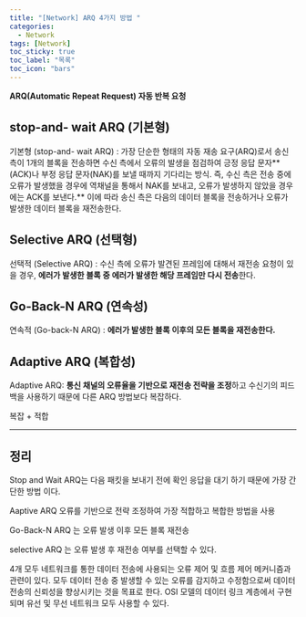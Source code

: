 ```yaml
---
title: "[Network] ARQ 4가지 방법 "
categories:
  - Network
tags: [Network]
toc_sticky: true
toc_label: "목록"
toc_icon: "bars"
---
```


**ARQ(Automatic Repeat Request) 자동 반복 요청**

## stop-and- wait ARQ (기본형)

기본형 (stop-and- wait ARQ) : 가장 단순한 형태의 자동 재송 요구(ARQ)로서 송신 측이 1개의 블록을 전송하면 수신 측에서 오류의 발생을 점검하여 긍정 응답 문자**(ACK)나 부정 응답 문자(NAK)를 보낼 때까지 기다리는 방식. 즉, 수신 측은 전송 중에 오류가 발생했을 경우에 역채널을 통해서 NAK를 보내고, 오류가 발생하지 않았을 경우에는 ACK를 보낸다.** 이에 따라 송신 측은 다음의 데이터 블록을 전송하거나 오류가 발생한 데이터 블록을 재전송한다.

## Selective ARQ (선택형)

선택적 (Selective ARQ) : 수신 측에 오류가 발견된 프레임에 대해서 재전송 요청이 있을 경우, **에러가 발생한 블록 중 에러가 발생한 해당 프레임만 다시 전송**한다.

## Go-Back-N ARQ (연속성)

연속적 (Go-back-N ARQ) : **에러가 발생한 블록 이후의 모든 블록을 재전송한다.**

## Adaptive ARQ (복합성)

Adaptive ARQ: **통신 채널의 오류율을 기반으로 재전송 전략을 조정**하고 수신기의 피드백을 사용하기 때문에 다른 ARQ 방법보다 복잡하다.

복잡 + 적합

---

## 정리

Stop and Wait ARQ는 다음 패킷을 보내기 전에 확인 응답을 대기 하기 때문에 가장 간단한 방법 이다.

Aaptive ARQ 오류를 기반으로 전략 조정하여 가장 적합하고 복합한 방법을 사용

Go-Back-N ARQ 는 오류 발생 이후 모든 블록 재전송

selective ARQ 는 오류 발생 후 재전송 여부를 선택할 수 있다.

4개 모두 네트워크를 통한 데이터 전송에 사용되는 오류 제어 및 흐름 제어 메커니즘과 관련이 있다. 모두 데이터 전송 중 발생할 수 있는 오류를 감지하고 수정함으로써 데이터 전송의 신뢰성을 향상시키는 것을 목표로 한다. OSI 모델의 데이터 링크 계층에서 구현되며 유선 및 무선 네트워크 모두 사용할 수 있다.
